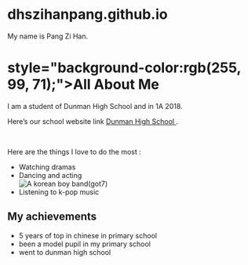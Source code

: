# dhszihanpang.github.io
<!DOCTYPE html>
<html>
<head>
My name is Pang Zi Han.  
</head>
<body>
<h1>style="background-color:rgb(255, 99, 71);">All About Me</h1>
<title>This is my website</title>
<p>
I am a student of Dunman High School and in 1A 2018. </p>
<p>
Here’s our school website link <a href ="www.dhs.sg"> Dunman High School  </a>. </p>
<br>
<p>Here are the things I love to do the most : </p> 
<ul>
<li>Watching dramas</li>
<li>Dancing and acting</li>
<img src="https://uploads.disquscdn.com/images/1b2e2f0df7f973209bdd8b72a4b454d67f573c5f9b09e96e91a1c481d7e11016.jpg?w=800&h=1072" alt="A korean boy band(got7)">
<li>Listening to k-pop music</li>
  </ul>
  <h2>My achievements</h2>
  <ul>
    <li>5 years of top in chinese in primary school</li>
    <li>been a model pupil in my primary school</li>
    <li>went to dunman high school</li>
  </ul>
</body>
</html>

